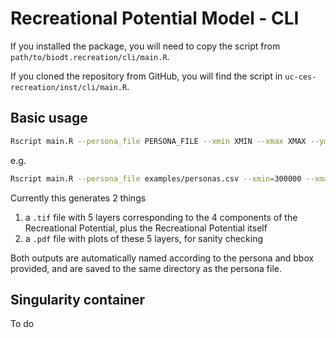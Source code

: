 # Recreational Potential Model - CLI


If you installed the package, you will need to copy the script from `path/to/biodt.recreation/cli/main.R`.

If you cloned the repository from GitHub, you will find the script in `uc-ces-recreation/inst/cli/main.R`.



## Basic usage

```sh
Rscript main.R --persona_file PERSONA_FILE --xmin XMIN --xmax XMAX --ymin YMIN --ymax YMAX --persona_name PERSONA_NAME --pdf
```

e.g.

```sh
Rscript main.R --persona_file examples/personas.csv --xmin=300000 --xmax=310000 --ymin=700000 --ymax=710000 --persona_name Hard_Recreationalist --pdf
```

Currently this generates 2 things

1. a `.tif` file with 5 layers corresponding to the 4 components of the Recreational Potential, plus the Recreational Potential itself
2. a `.pdf` file with plots of these 5 layers, for sanity checking

Both outputs are automatically named according to the persona and bbox provided, and are saved to the same directory as the persona file.


## Singularity container

To do
